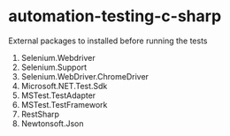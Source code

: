 # automation-testing-c-sharp

External packages to installed before running the tests

1. Selenium.Webdriver
2. Selenium.Support
3. Selenium.WebDriver.ChromeDriver
4. Microsoft.NET.Test.Sdk
5. MSTest.TestAdapter
6. MSTest.TestFramework
7. RestSharp
8. Newtonsoft.Json
